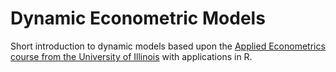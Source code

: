 # Dynamic Econometric Models

Short introduction to dynamic models based upon the [Applied Econometrics course from the University of Illinois](http://www.econ.uiuc.edu/~econ508/R/e-ta3_R.html) with applications in R. 
